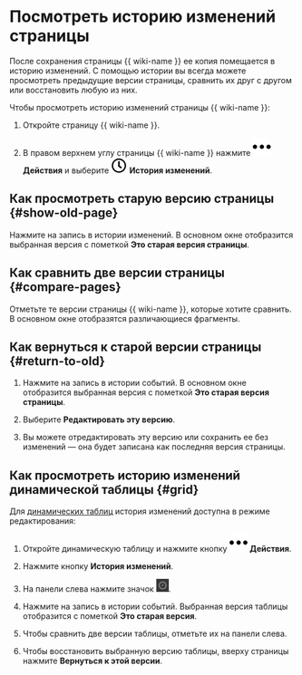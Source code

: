 # Посмотреть историю изменений страницы

После сохранения страницы {{ wiki-name }} ее копия помещается в историю изменений. С помощью истории вы всегда можете просмотреть предыдущие версии страницы, сравнить их друг с другом или восстановить любую из них.

Чтобы просмотреть историю изменений страницы {{ wiki-name }}:

1. Откройте страницу {{ wiki-name }}.

1. В правом верхнем углу страницы {{ wiki-name }} нажмите ![](../_assets/wiki/svg/actions-icon.svg) **Действия** и выберите ![](../_assets/wiki/svg/history-sidebar.svg) **История изменений**.

## Как просмотреть старую версию страницы {#show-old-page}

Нажмите на запись в истории изменений. В основном окне отобразится выбранная версия с пометкой **Это старая версия страницы**.

## Как сравнить две версии страницы {#compare-pages}

Отметьте те версии страницы {{ wiki-name }}, которые хотите сравнить. В основном окне отобразятся различающиеся фрагменты.

## Как вернуться к старой версии страницы {#return-to-old}

1. Нажмите на запись в истории событий. В основном окне отобразится выбранная версия с пометкой **Это старая версия страницы**.

1. Выберите **Редактировать эту версию**.

1. Вы можете отредактировать эту версию или сохранить ее без изменений — она будет записана как последняя версия страницы.

## Как просмотреть историю изменений динамической таблицы {#grid}

Для [динамических таблиц](pages-types.md#grid) история изменений доступна в режиме редактирования:

1. Откройте динамическую таблицу и нажмите кнопку ![](../_assets/wiki/svg/actions-icon.svg) **Действия**.

1. Нажмите кнопку **История изменений**.

1. На панели слева нажмите значок ![](../_assets/wiki/history-sidebar.png).

1. Нажмите на запись в истории событий. Выбранная версия таблицы отобразится с пометкой **Это старая версия**.

1. Чтобы сравнить две версии таблицы, отметьте их на панели слева.

1. Чтобы восстановить выбранную версию таблицы, вверху страницы нажмите **Вернуться к этой версии**.
